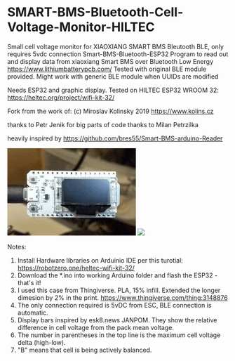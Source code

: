 # SMART-BMS-Bluetooth-Cell-Voltage-Monitor-HILTEC
Small cell voltage monitor for XIAOXIANG SMART BMS Bleutooth BLE, only requires 5vdc connection
Smart-BMS-Bluetooth-ESP32
Program to read out and display data from xiaoxiang Smart BMS over Bluetooth Low Energy
https://www.lithiumbatterypcb.com/
Tested with original BLE module provided. Might work with generic BLE module when UUIDs are modified

Needs ESP32 and graphic display.
Tested on HILTEC ESP32 WROOM 32: https://heltec.org/project/wifi-kit-32/

Fork from the work of: (c) Miroslav Kolinsky 2019 https://www.kolins.cz

thanks to Petr Jenik for big parts of code
thanks to Milan Petrzilka

heavily inspired by https://github.com/bres55/Smart-BMS-arduino-Reader

![](esp32.gif) 
![](esp32.jpg)

Notes:

1. Install Hardware libraries on Arduinio IDE per this turotial: https://robotzero.one/heltec-wifi-kit-32/
2. Download the *.ino into working Arduino folder and flash the ESP32 - that's it!
3. I used this case from Thingiverse. PLA, 15% infill. Extended the longer dimesion by 2% in the print. https://www.thingiverse.com/thing:3148876
4. The only connection required is 5vDC from ESC, BLE connection is automatic.
5. Display bars inspired by esk8.news JANPOM.  They show the relative difference in cell voltage from the pack mean voltage.  
6. The number in parentheses in the top line is the maximum cell voltage delta (high-low).
7. "B" means that cell is being actively balanced.

